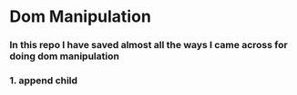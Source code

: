 # Dom Manipulation

### In this repo I have saved almost all the ways I came across for doing dom manipulation


### 1. append child
